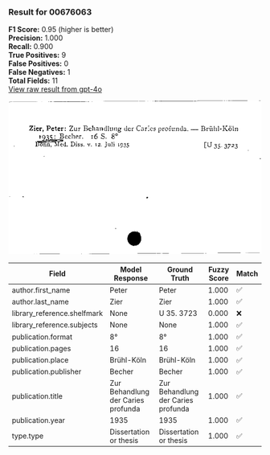 ### Result for 00676063
**F1 Score:** 0.95 (higher is better)<br>**Precision:** 1.000<br>**Recall:** 0.900<br>**True Positives:** 9<br>**False Positives:** 0<br>**False Negatives:** 1<br>**Total Fields:** 11<br>[View raw result from gpt-4o](https://github.com/RISE-UNIBAS/humanities_data_benchmark/blob/main/results/2025-09-02/T0066/request_T0066_00676063.json)

<img src="https://github.com/RISE-UNIBAS/humanities_data_benchmark/blob/main/benchmarks/zettelkatalog/images/00676063.jpg?raw=true" alt="00676063" width="600px">

| Field | Model Response | Ground Truth | Fuzzy Score | Match |
|-------|----------------|--------------|-------------|-------|
| author.first_name | Peter | Peter | 1.000 | ✅ |
| author.last_name | Zier | Zier | 1.000 | ✅ |
| library_reference.shelfmark | None | U 35. 3723 | 0.000 | ❌ |
| library_reference.subjects | None | None | 1.000 | ✅ |
| publication.format | 8° | 8° | 1.000 | ✅ |
| publication.pages | 16 | 16 | 1.000 | ✅ |
| publication.place | Brühl-Köln | Brühl-Köln | 1.000 | ✅ |
| publication.publisher | Becher | Becher | 1.000 | ✅ |
| publication.title | Zur Behandlung der Caries profunda | Zur Behandlung der Caries profunda | 1.000 | ✅ |
| publication.year | 1935 | 1935 | 1.000 | ✅ |
| type.type | Dissertation or thesis | Dissertation or thesis | 1.000 | ✅ |
